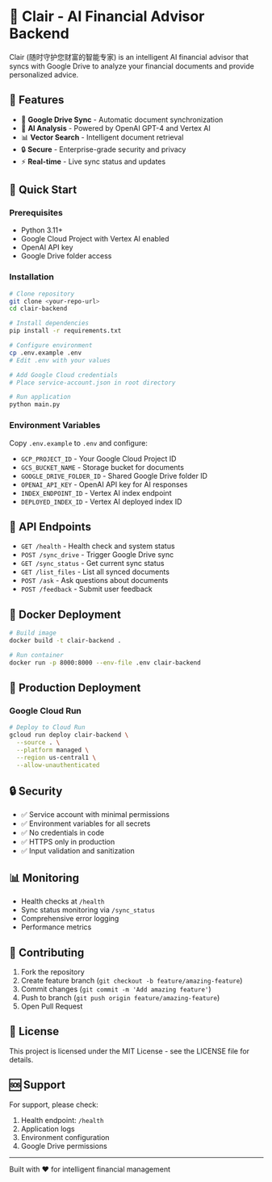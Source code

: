 # 🤖 Clair - AI Financial Advisor Backend

Clair (随时守护您财富的智能专家) is an intelligent AI financial advisor that syncs with Google Drive to analyze your financial documents and provide personalized advice.

## 🎯 Features

- 🔄 **Google Drive Sync** - Automatic document synchronization
- 🧠 **AI Analysis** - Powered by OpenAI GPT-4 and Vertex AI
- 📊 **Vector Search** - Intelligent document retrieval
- 🔒 **Secure** - Enterprise-grade security and privacy
- ⚡ **Real-time** - Live sync status and updates

## 🚀 Quick Start

### Prerequisites
- Python 3.11+
- Google Cloud Project with Vertex AI enabled
- OpenAI API key
- Google Drive folder access

### Installation
```bash
# Clone repository
git clone <your-repo-url>
cd clair-backend

# Install dependencies
pip install -r requirements.txt

# Configure environment
cp .env.example .env
# Edit .env with your values

# Add Google Cloud credentials
# Place service-account.json in root directory

# Run application
python main.py
```

### Environment Variables
Copy `.env.example` to `.env` and configure:

- `GCP_PROJECT_ID` - Your Google Cloud Project ID
- `GCS_BUCKET_NAME` - Storage bucket for documents
- `GOOGLE_DRIVE_FOLDER_ID` - Shared Google Drive folder ID
- `OPENAI_API_KEY` - OpenAI API key for AI responses
- `INDEX_ENDPOINT_ID` - Vertex AI index endpoint
- `DEPLOYED_INDEX_ID` - Vertex AI deployed index ID

## 📡 API Endpoints

- `GET /health` - Health check and system status
- `POST /sync_drive` - Trigger Google Drive sync
- `GET /sync_status` - Get current sync status
- `GET /list_files` - List all synced documents
- `POST /ask` - Ask questions about documents
- `POST /feedback` - Submit user feedback

## 🐳 Docker Deployment

```bash
# Build image
docker build -t clair-backend .

# Run container
docker run -p 8000:8000 --env-file .env clair-backend
```

## 🚀 Production Deployment

### Google Cloud Run
```bash
# Deploy to Cloud Run
gcloud run deploy clair-backend \
  --source . \
  --platform managed \
  --region us-central1 \
  --allow-unauthenticated
```

## 🔒 Security

- ✅ Service account with minimal permissions
- ✅ Environment variables for all secrets
- ✅ No credentials in code
- ✅ HTTPS only in production
- ✅ Input validation and sanitization

## 📊 Monitoring

- Health checks at `/health`
- Sync status monitoring via `/sync_status`
- Comprehensive error logging
- Performance metrics

## 🤝 Contributing

1. Fork the repository
2. Create feature branch (`git checkout -b feature/amazing-feature`)
3. Commit changes (`git commit -m 'Add amazing feature'`)
4. Push to branch (`git push origin feature/amazing-feature`)
5. Open Pull Request

## 📄 License

This project is licensed under the MIT License - see the LICENSE file for details.

## 🆘 Support

For support, please check:
1. Health endpoint: `/health`
2. Application logs
3. Environment configuration
4. Google Drive permissions

---
Built with ❤️ for intelligent financial management

